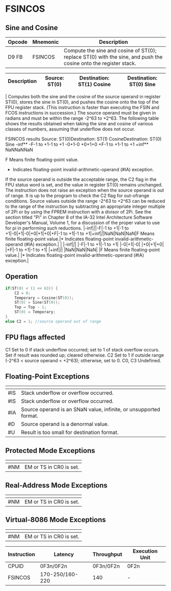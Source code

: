# FSINCOS
 
## Sine and Cosine
 
 
|Opcode|Mnemonic|Description|
|-|-|-|
|D9 FB|FSINCOS|Compute the sine and cosine of ST(0); replace ST(0) with the sine, and push the cosine onto the register stack.|
 
|Description|Source: ST(0)|Destination: ST(1) Cosine|Destination: ST(0) Sine|
|-|-|-|-|
|
Computes both the sine and the cosine of the source operand in register ST(0), stores the sine in ST(0), and pushes the cosine onto the top of the FPU register stack. (This instruction is faster than executing the FSIN and FCOS instructions in succession.) The source operand must be given in radians and must be within the range -2^63 to +2^63. The following table shows the results obtained when taking the sine and cosine of various classes of numbers, assuming that underflow does not occur.


FSINCOS results
Source: ST(0)Destination: ST(1) CosineDestination: ST(0) Sine
-inf**
-F-1 to +1-1 to +1
-0+1-0
+0+1+0
+F-1 to +1-1 to +1
+inf**
NaNNaNNaN

F Means finite floating-point value.
* Indicates floating-point invalid-arithmetic-operand (#IA) exception.



If the source operand is outside the acceptable range, the C2 flag in the FPU status word is set, and the value in register ST(0) remains unchanged. The instruction does not raise an exception when the source operand is out of range. It is up to the program to check the C2 flag for out-ofrange conditions. Source values outside the range -2^63 to +2^63 can be reduced to the range of the instruction by subtracting an appropriate integer multiple of 2Pi or by using the FPREM instruction with a divisor of 2Pi. See the section titled "Pi" in Chapter 8 of the IA-32 Intel Architecture Software Developer's Manual, Volume 1, for a discussion of the proper value to use for pi in performing such reductions.
|-inf|*|*|-F|-1 to +1|-1 to +1|-0|+1|-0|+0|+1|+0|+F|-1 to +1|-1 to +1|+inf|*|*|NaN|NaN|NaN|F Means finite floating-point value.|* Indicates floating-point invalid-arithmetic-operand (#IA) exception.|
|
|-inf|*|*|
|-F|-1 to +1|-1 to +1|
|-0|+1|-0|
|+0|+1|+0|
|+F|-1 to +1|-1 to +1|
|+inf|*|*|
|NaN|NaN|NaN|
|F Means finite floating-point value.|
|* Indicates floating-point invalid-arithmetic-operand (#IA) exception.|
 
## Operation
 
```c
if(ST(0) < (1 << 63)) {
	C2 = 0;
	Temporary = Cosine(ST(0));
	ST(0) = Sine(ST(0));
	Top = Top - 1;
	ST(0) = Temporary;
}
else C2 = 1; //source operand out of range

```
 
 
## FPU flags affected
 
C1 Set to 0 if stack underflow occurred; set to 1 of stack overflow occurs.
Set if result was rounded up; cleared otherwise.
C2 Set to 1 if outside range (-2^63 < source operand < +2^63); otherwise, set to 0.
C0, C3 Undefined.

 
 
## Floating-Point Exceptions
 
|[]()||
|-|-|
|#IS|Stack underflow or overflow occurred.|
|#IS|Stack underflow or overflow occurred.|
|#IA|Source operand is an SNaN value, infinite, or unsupported format.|
|#D|Source operand is a denormal value.|
|#U|Result is too small for destination format.|
 
## Protected Mode Exceptions
 
|[]()||
|-|-|
|#NM|EM or TS in CR0 is set.|
 
## Real-Address Mode Exceptions
 
|[]()||
|-|-|
|#NM|EM or TS in CR0 is set.|
 
## Virtual-8086 Mode Exceptions
 
|[]()||
|-|-|
|#NM|EM or TS in CR0 is set.|
 
|Instruction|Latency|Throughput|Execution Unit|
|-|-|-|-|
|CPUID|0F3n/0F2n|0F3n/0F2n|0F2n|
|FSINCOS|170-250/160-220|140|-|
